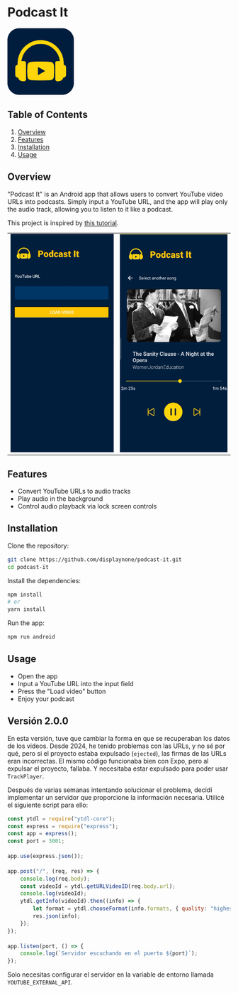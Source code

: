 # Podcast It

<img src="./assets/icon.png" width="150" />

## Table of Contents

1. [Overview](#overview)
2. [Features](#features)
3. [Installation](#installation)
4. [Usage](#usage)

## Overview

"Podcast It" is an Android app that allows users to convert YouTube video URLs into podcasts. Simply input a YouTube URL, and the app will play only the audio track, allowing you to listen to it like a podcast.

This project is inspired by [this tutorial](https://medium.com/@gionata.brunel/implementing-react-native-track-player-with-expo-including-lock-screen-part-2-android-8987e374f965).

<table>
<tr>
<td>
<img src="./assets/img/screenshot_01.png" />
</td>
<td>
<img src="./assets/img/screenshot_02.png" />
</td>
</tr>
</table>

## Features

- Convert YouTube URLs to audio tracks
- Play audio in the background
- Control audio playback via lock screen controls

## Installation

Clone the repository:

```bash
git clone https://github.com/displaynone/podcast-it.git
cd podcast-it
```

Install the dependencies:

```bash
npm install
# or
yarn install
```

Run the app:

```bash
npm run android
```

## Usage

- Open the app
- Input a YouTube URL into the input field
- Press the "Load video" button
- Enjoy your podcast

## Versión 2.0.0

En esta versión, tuve que cambiar la forma en que se recuperaban los datos de los videos. Desde 2024, he tenido problemas con las URLs, y no sé por qué, pero si el proyecto estaba expulsado (`ejected`), las firmas de las URLs eran incorrectas. El mismo código funcionaba bien con Expo, pero al expulsar el proyecto, fallaba. Y necesitaba estar expulsado para poder usar `TrackPlayer`.

Después de varias semanas intentando solucionar el problema, decidí implementar un servidor que proporcione la información necesaria. Utilicé el siguiente script para ello:

```javascript
const ytdl = require("ytdl-core");
const express = require("express");
const app = express();
const port = 3001;

app.use(express.json());

app.post("/", (req, res) => {
    console.log(req.body);
    const videoId = ytdl.getURLVideoID(req.body.url);
    console.log(videoId);
    ytdl.getInfo(videoId).then((info) => {
        let format = ytdl.chooseFormat(info.formats, { quality: "highestaudio" });
        res.json(info);
    });
});

app.listen(port, () => {
    console.log(`Servidor escuchando en el puerto ${port}`);
});
```

Solo necesitas configurar el servidor en la variable de entorno llamada `YOUTUBE_EXTERNAL_API`.